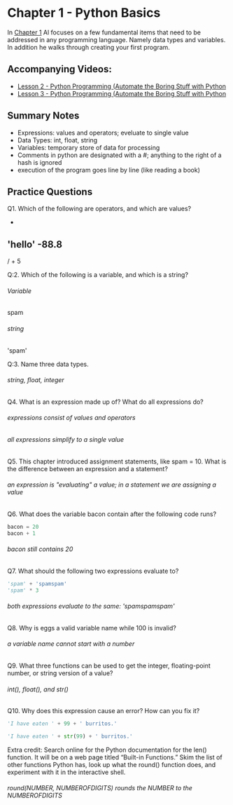 # Chapter 1 - Python Basics
In 
[Chapter 1](https://automatetheboringstuff.com/chapter1/)
 Al focuses on a few fundamental items that need to be addressed in any programming language. Namely data types and variables. In addition he walks through creating your first program.

## Accompanying Videos:
- [Lesson 2 - Python Programming (Automate the Boring Stuff with Python](https://www.youtube.com/watch?v=7qHMXu99d88)
- [Lesson 3 - Python Programming (Automate the Boring Stuff with Python](https://www.youtube.com/watch?v=buMTH6ICnqk)

## Summary Notes
- Expressions: values and operators; eveluate to single value
- Data Types: int, float, string
- Variables: temporary store of data for processing
- Comments in python are designated with a #; anything to the right of a hash is ignored
- execution of the program goes line by line (like reading a book)

## Practice Questions

Q1. Which of the following are operators, and which are values?

*
'hello'
-88.8
-
/
+
5

Q:2. Which of the following is a variable, and which is a string?

###### Variable
spam 
###### string
'spam'

Q:3. Name three data types.

###### string, float, integer

Q4. What is an expression made up of? What do all expressions do?

###### expressions consist of values and operators

###### all expressions simplify to a single value

Q5. This chapter introduced assignment statements, like spam = 10. What is the difference between an expression and a statement?

###### an expression is "evaluating" a value; in a statement we are assigning a value

Q6. What does the variable bacon contain after the following code runs?

```python
bacon = 20
bacon + 1
```

###### bacon still contains 20


Q7. What should the following two expressions evaluate to?

```python
'spam' + 'spamspam'
'spam' * 3
```

###### both expressions evaluate to the same: 'spamspamspam'
Q8. Why is eggs a valid variable name while 100 is invalid?

###### a variable name cannot start with a number

Q9. What three functions can be used to get the integer, floating-point number, or string version of a value?

###### int(), float(), and str()

Q10. Why does this expression cause an error? How can you fix it?

```python
'I have eaten ' + 99 + ' burritos.'
```

```python
'I have eaten ' + str(99) + ' burritos.'
```

Extra credit: Search online for the Python documentation for the len() function. It will be on a web page titled “Built-in Functions.” Skim the list of other functions Python has, look up what the round() function does, and experiment with it in the interactive shell.

###### round(NUMBER, NUMBEROFDIGITS) rounds the NUMBER to the NUMBEROFDIGITS
